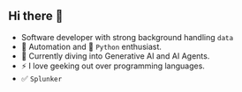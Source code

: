 ## Hi there 👋

- Software developer with strong background handling `data`
- 🔁 Automation and 🐍 `Python` enthusiast.
- 🌱 Currently diving into Generative AI and AI Agents.
- ⚡ I love geeking out over programming languages.
- ✅ `Splunker`
<!--
**jvardev/jvardev** is a ✨ _special_ ✨ repository because its `README.md` (this file) appears on your GitHub profile.

Here are some ideas to get you started:

- 🔭 I’m currently working on ...
- 🌱 I’m currently learning ...
- 👯 I’m looking to collaborate on ...
- 🤔 I’m looking for help with ...
- 💬 Ask me about ...
- 📫 How to reach me: ...
- 😄 Pronouns: ...
- ⚡ Fun fact: ...
-->
